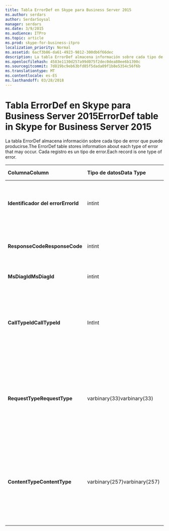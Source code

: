 ```yaml
---
title: Tabla ErrorDef en Skype para Business Server 2015
ms.author: serdars
author: SerdarSoysal
manager: serdars
ms.date: 3/9/2015
ms.audience: ITPro
ms.topic: article
ms.prod: skype-for-business-itpro
localization_priority: Normal
ms.assetid: 6acf3b86-da61-4923-9812-300db6f66dec
description: La tabla ErrorDef almacena información sobre cada tipo de error que puede producirse. Cada registro es un tipo de error.
ms.openlocfilehash: 4583e1130d257a99d075f2dec0dea80ee6b1390c
ms.sourcegitcommit: 7d819bc9eb63bfd85f5dada09f1b8e5354c56f6b
ms.translationtype: MT
ms.contentlocale: es-ES
ms.lasthandoff: 03/28/2018
---
```

# <a name="errordef-table-in-skype-for-business-server-2015"></a><span data-ttu-id="866e1-104">Tabla ErrorDef en Skype para Business Server 2015</span><span class="sxs-lookup"><span data-stu-id="866e1-104">ErrorDef table in Skype for Business Server 2015</span></span>
 
<span data-ttu-id="866e1-105">La tabla ErrorDef almacena información sobre cada tipo de error que puede producirse.</span><span class="sxs-lookup"><span data-stu-id="866e1-105">The ErrorDef table stores information about each type of error that may occur.</span></span> <span data-ttu-id="866e1-106">Cada registro es un tipo de error.</span><span class="sxs-lookup"><span data-stu-id="866e1-106">Each record is one type of error.</span></span>
  
|<span data-ttu-id="866e1-107">**Columna**</span><span class="sxs-lookup"><span data-stu-id="866e1-107">**Column**</span></span>|<span data-ttu-id="866e1-108">**Tipo de datos**</span><span class="sxs-lookup"><span data-stu-id="866e1-108">**Data Type**</span></span>|<span data-ttu-id="866e1-109">**Clave o índice**</span><span class="sxs-lookup"><span data-stu-id="866e1-109">**Key/Index**</span></span>|<span data-ttu-id="866e1-110">**Detalles**</span><span class="sxs-lookup"><span data-stu-id="866e1-110">**Details**</span></span>|
|:-----|:-----|:-----|:-----|
|<span data-ttu-id="866e1-111">**Identificador del error**</span><span class="sxs-lookup"><span data-stu-id="866e1-111">**ErrorId**</span></span> <br/> |<span data-ttu-id="866e1-112">int</span><span class="sxs-lookup"><span data-stu-id="866e1-112">int</span></span>  <br/> |<span data-ttu-id="866e1-113">Primary</span><span class="sxs-lookup"><span data-stu-id="866e1-113">Primary</span></span>  <br/> |<span data-ttu-id="866e1-114">Número de identificación exclusivo que identifica este tipo de error.</span><span class="sxs-lookup"><span data-stu-id="866e1-114">Unique ID number identifying this type of error.</span></span>  <br/> |
|<span data-ttu-id="866e1-115">**ResponseCode**</span><span class="sxs-lookup"><span data-stu-id="866e1-115">**ResponseCode**</span></span> <br/> |<span data-ttu-id="866e1-116">int</span><span class="sxs-lookup"><span data-stu-id="866e1-116">int</span></span>  <br/> | <br/> |<span data-ttu-id="866e1-117">Código de respuesta SIP estándar asociada a este error.</span><span class="sxs-lookup"><span data-stu-id="866e1-117">Standard SIP response code associated with this error.</span></span>  <br/> |
|<span data-ttu-id="866e1-118">**MsDiagId**</span><span class="sxs-lookup"><span data-stu-id="866e1-118">**MsDiagId**</span></span> <br/> |<span data-ttu-id="866e1-119">int</span><span class="sxs-lookup"><span data-stu-id="866e1-119">int</span></span>  <br/> | <br/> |<span data-ttu-id="866e1-120">Id. de diagnóstico de Microsoft</span><span class="sxs-lookup"><span data-stu-id="866e1-120">Microsoft Diagnostic ID.</span></span>  <br/> |
|<span data-ttu-id="866e1-121">**CallTypeId**</span><span class="sxs-lookup"><span data-stu-id="866e1-121">**CallTypeId**</span></span> <br/> |<span data-ttu-id="866e1-122">Int</span><span class="sxs-lookup"><span data-stu-id="866e1-122">Int</span></span>  <br/> |<span data-ttu-id="866e1-123">Externa</span><span class="sxs-lookup"><span data-stu-id="866e1-123">Foreign</span></span>  <br/> |<span data-ttu-id="866e1-124">Tipo de la llamada.</span><span class="sxs-lookup"><span data-stu-id="866e1-124">Type of the call.</span></span> <span data-ttu-id="866e1-125">Consulte la [tabla de CallType en Skype para Business Server 2015](calltype.md) para obtener más información.</span><span class="sxs-lookup"><span data-stu-id="866e1-125">See the [CallType table in Skype for Business Server 2015](calltype.md) for more information.</span></span> <br/> |
|<span data-ttu-id="866e1-126">**RequestType**</span><span class="sxs-lookup"><span data-stu-id="866e1-126">**RequestType**</span></span> <br/> |<span data-ttu-id="866e1-127">varbinary(33)</span><span class="sxs-lookup"><span data-stu-id="866e1-127">varbinary(33)</span></span>  <br/> | <br/> |<span data-ttu-id="866e1-128">Tipo de solicitud que falló.</span><span class="sxs-lookup"><span data-stu-id="866e1-128">Type of request that failed.</span></span>  <br/> <span data-ttu-id="866e1-129">Estos datos se pueden convertir a formato de texto utilizando esta sintaxis:</span><span class="sxs-lookup"><span data-stu-id="866e1-129">This data can be converted to text format by using this syntax:</span></span>  <br/>  `cast(cast(RequestType as varbinary(max)) as varchar(max))` <br/> |
|<span data-ttu-id="866e1-130">**ContentType**</span><span class="sxs-lookup"><span data-stu-id="866e1-130">**ContentType**</span></span> <br/> |<span data-ttu-id="866e1-131">varbinary(257)</span><span class="sxs-lookup"><span data-stu-id="866e1-131">varbinary(257)</span></span>  <br/> | <br/> |<span data-ttu-id="866e1-132">Tipo de contenido de la solicitud que falló.</span><span class="sxs-lookup"><span data-stu-id="866e1-132">Content type of the request that failed.</span></span>  <br/> <span data-ttu-id="866e1-133">Estos datos se pueden convertir a formato de texto mediante el uso de este syntaxt:</span><span class="sxs-lookup"><span data-stu-id="866e1-133">This data can be converted to text format by using this syntaxt:</span></span>  <br/>  `cast(cast(ContentType as varbinary(max)) as varchar(max))` <br/> |
   

